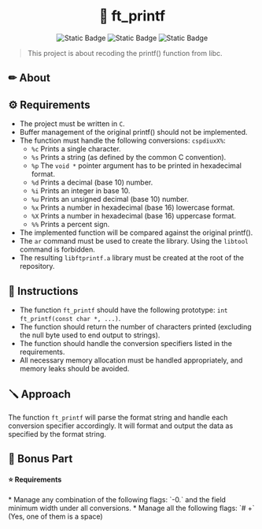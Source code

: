 <h1 align="center"> 📝 ft_printf </h1>

<p align="center">
<img alt="Static Badge" src="https://img.shields.io/badge/42-S%C3%A3o_Paulo-orange"> <img alt="Static Badge" src="https://img.shields.io/badge/language-c-green">  <img alt="Static Badge" src="https://img.shields.io/badge/submitted_in-dez%2F23-orange">
</p>

>This project is about recoding the printf() function from libc.

<h2> ✏ About </h2>


<h2> ⚙ Requirements </h2>

- The project must be written in `C`.
- Buffer management of the original printf() should not be implemented.
- The function must handle the following conversions: `cspdiuxX%`:
  - `%c` Prints a single character.
  - `%s` Prints a string (as defined by the common C convention).
  - `%p` The `void *` pointer argument has to be printed in hexadecimal format.
  - `%d` Prints a decimal (base 10) number.
  - `%i` Prints an integer in base 10.
  - `%u` Prints an unsigned decimal (base 10) number.
  - `%x` Prints a number in hexadecimal (base 16) lowercase format.
  - `%X` Prints a number in hexadecimal (base 16) uppercase format.
  - `%%` Prints a percent sign.
- The implemented function will be compared against the original printf().
- The `ar` command must be used to create the library. Using the `libtool` command is forbidden.
- The resulting `libftprintf.a` library must be created at the root of the repository.

<h2>  📝 Instructions </h2>

- The function `ft_printf` should have the following prototype: `int ft_printf(const char *, ...)`.
- The function should return the number of characters printed (excluding the null byte used to end output to strings).
- The function should handle the conversion specifiers listed in the requirements.
- All necessary memory allocation must be handled appropriately, and memory leaks should be avoided.

<h2> 🪛 Approach </h2>

The function `ft_printf` will parse the format string and handle each conversion specifier accordingly. It will format and output the data as specified by the format string.

<h2> 🌟 Bonus Part </h2>

<h4> ⭐ Requirements </h4>
* Manage any combination of the following flags: `-0.` and the field minimum width under all conversions.
* Manage all the following flags: `# +` (Yes, one of them is a space)


</markdown>
